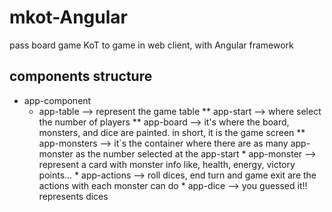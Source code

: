 # mkot-Angular
pass board game KoT to game in web client, with Angular framework

## components structure
* app-component
  * app-table --> represent the game table
    ** app-start --> where select the number of players
    ** app-board --> it's where the board, monsters, and dice are painted. in short, it is the game screen
      ** app-monsters --> it´s the container where there are as many app-monster as the number selected at the app-start
        * app-monster --> represent a card with monster info like, health, energy, victory points...
        * app-actions --> roll dices, end turn and game exit are the actions with each monster can do
          * app-dice --> you guessed it!! represents dices


   
